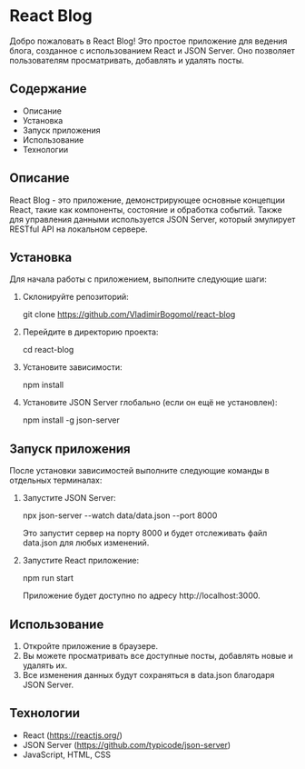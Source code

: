 # React Blog

Добро пожаловать в React Blog! Это простое приложение для ведения блога, созданное с использованием React и JSON Server. Оно позволяет пользователям просматривать, добавлять и удалять посты.

## Содержание

- Описание
- Установка
- Запуск приложения
- Использование
- Технологии

## Описание

React Blog - это приложение, демонстрирующее основные концепции React, такие как компоненты, состояние и обработка событий. Также для управления данными используется JSON Server, который эмулирует RESTful API на локальном сервере.

## Установка

Для начала работы с приложением, выполните следующие шаги:

1. Склонируйте репозиторий:

   
   git clone https://github.com/VladimirBogomol/react-blog
   

2. Перейдите в директорию проекта:

   
   cd react-blog
   

3. Установите зависимости:

   
   npm install
   

4. Установите JSON Server глобально (если он ещё не установлен):

   
   npm install -g json-server
   

## Запуск приложения

После установки зависимостей выполните следующие команды в отдельных терминалах:

1. Запустите JSON Server:

   
   npx json-server --watch data/data.json --port 8000
   

   Это запустит сервер на порту 8000 и будет отслеживать файл data.json для любых изменений.

2. Запустите React приложение:

   
   npm run start
   

   Приложение будет доступно по адресу http://localhost:3000.

## Использование

1. Откройте приложение в браузере.
2. Вы можете просматривать все доступные посты, добавлять новые и удалять их.
3. Все изменения данных будут сохраняться в data.json благодаря JSON Server.

## Технологии

- React (https://reactjs.org/)
- JSON Server (https://github.com/typicode/json-server)
- JavaScript, HTML, CSS
